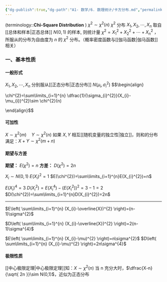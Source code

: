 ```yaml
---
{"dg-publish":true,"dg-path":"A1- 数学/6. 数理统计/卡方分布.md","permalink":"/A1- 数学/6. 数理统计/卡方分布/","dgPassFrontmatter":true,"noteIcon":"","created":"2024-05-31T14:02:41.000+08:00","updated":"2025-09-01T09:34:41.000+08:00"}
---
```



 (terminology::**Chi-Square Distribution**   )  $\chi^{2}\sim \chi^{2}(n)$  $\chi^{2}$ 分布
$X_{1},X_{2},\cdots,X_{n}$ 取自[[总体和样本\|正态总体]] $N(0,1)$ 的样本, 则统计量 $\chi^{2}=X_{1}^{2}+X_{2}^{2}+\cdots+X_{n}^{2}$ ，所服从的分布为自由度为 $n$ 的 $\chi^{2}$ 分布。（概率密度函数与[[伽马函数\|伽马函数]]相关）



### 一、基本性质
#### 一般形式
$X_{1},X_{2},\cdots,X_{n}$ 分别服从[[正态分布\|正态分布]] $N(\mu_{i},\sigma_{i}^{2})$ 
$$\begin{align} 

\chi^{2}=\sum\limits_{i=1}^{n} \dfrac{1}{\sigma_{i}^{2}}(X_{i}-\mu_{i})^{2}\sim \chi^{2}(n) 

\end{align}$$
#### 可加性
$X\sim \chi^{2}(m)\quad Y\sim \chi^{2}(n)$ 
如果 $X,Y$ 相互[[随机变量的独立性\|独立]]，则和的分布满足：$X+Y\sim \chi^{2}(m+n)$


#### 期望与方差
**期望：** $E(\chi^{2})=n$
**方差：** $D(\chi^{2})=2n$

$X_{i}\sim N(0,1)$
$E(X_{i})^{2} =1$
$E(\chi^{2})=\sum\limits_{i=1}^{n}E(X_{i}^{2})=n$

$E(X_{i})^{4}=3$
$D(X_{i}^{2})=E(X_{i}^{4})-(E(X_{i}^{2}))^{2}=3-1=2$
$D(\chi^{2})=\sum\limits_{i=1}^{n}D(X_{i}^{2})=2n$

***
$E\left( \sum\limits_{i=1}^{n} (X_{i}-\overline{X})^{2} \right)=(n-1)\sigma^{2}$

$D\left( \sum\limits_{i=1}^{n} (X_{i}-\overline{X})^{2} \right)=2(n-1)\sigma^{4}$

$E\left( \sum\limits_{i=1}^{n} (X_{i}-\mu)^{2} \right)=n\sigma^{2}$
$D\left( \sum\limits_{i=1}^{n} (X_{i}-\mu)^{2} \right)=2n\sigma^{4}$




#### 极限性质
[[中心极限定理\|中心极限定理]]知：$X\sim \chi^{2}(n)$
当 n 充分大时，$\dfrac{X-n}{\sqrt{ 2n }}\sim N(0,1)$，近似为正态分布

